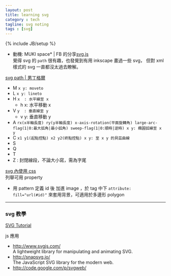 ```yaml
---
layout: post
title: learning svg
category : tech
tagline: svg noting
tags : [svg]
---
```

{% include JB/setup %}

+ 動機: MUKI space\* | FB 的分享[svg.js](https://www.facebook.com/mukispace/posts/10151986711005833)  
    覺得 svg 的 `path` 很有趣，也發覺到有用 inkscape 畫過一些 svg，
    但對 xml 樣式的 svg 一直都沒太過去瞭解。

[svg path \| 男丁格爾](http://abgne.tw/svg/svg-getting-started/svg-shape-path.html)

+ M `x y: moveto`
+ L `x y: lineto`
+ H `x  : 水平線至 x`
    + h x: 水平移動 x
+ V `y  : 垂直線至 y`
    + v y: 垂直移動 y
+ A `rx(x半軸長度) ry(y半軸長度) x-axis-rotation(平面旋轉角) large-arc-flag(1|0:最大弧角|最小弧角) sweep-flag(1|0:順時|逆時) x y: 橢圓弧線至 x y`
+ C `x1 y1(起點控點) x2 y2(終點控點) x y: 至 x y 的貝茲曲線`
+ S
+ Q
+ T
+ Z : 封閉線段，不論大小寫，需為字尾


[svg 內使用 css](http://tutorials.jenkov.com/svg/svg-and-css.html)  
列舉可用 property

+ 用 pattern 定義 id 後 加進 image ，於 tag 中下 `attribute: fill="url(#id)"` 來套用背景，可適用於多邊形 polygon

---
### svg 教學
[SVG Tutorial](http://tutorials.jenkov.com/svg/index.html)


js 應用

+ <http://www.svgjs.com/>  
    A lightweight library for manipulating and animating SVG.
+ <http://snapsvg.io/>  
    The JavaScript SVG library for the modern web.
+ <http://code.google.com/p/svgweb/>